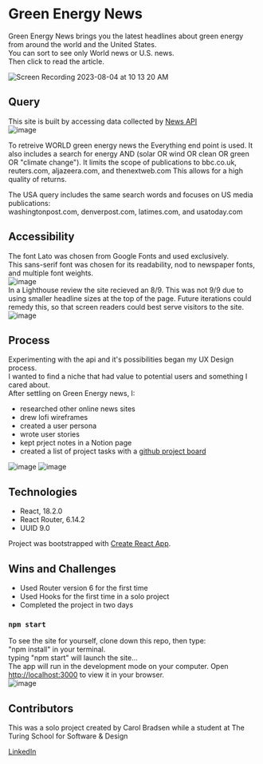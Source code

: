 # Green Energy News

Green Energy News brings you the latest headlines about green energy from around the world and the United States.
<br>
You can sort to see only World news or U.S. news.
<br>
Then click to read the article. 

![Screen Recording 2023-08-04 at 10 13 20 AM](https://github.com/CBradsen/green-news-app/assets/117617970/afac3b8c-9255-48f4-af43-8cd174c9c6e2)

## Query
This site is built by accessing data collected by [News API](newsapi.org) 
<br>
![image](https://github.com/CBradsen/green-news-app/assets/117617970/1c14582f-977d-48f4-ac23-f08ea6d523b8)

To retreive WORLD green energy news the Everything end point is used.
It also includes a search for energy AND (solar OR wind OR clean OR green OR "climate change").
It limits the scope of publications to bbc.co.uk, reuters.com, aljazeera.com, and thenextweb.com
This allows for a high quality of returns. 

The USA query includes the same search words and focuses on US media publications:
<br>
washingtonpost.com, denverpost.com, latimes.com, and usatoday.com

## Accessibility
The font Lato was chosen from Google Fonts and used exclusively. 
<br>This sans-serif font was chosen for its readability, nod to newspaper fonts, and multiple font weights.
<br>
![image](https://github.com/CBradsen/green-news-app/assets/117617970/e56d7f5e-5362-4be2-a36e-909419b63b89)
<br>
In a Lighthouse review the site recieved an 8/9.
This was not 9/9 due to using smaller headline sizes at the top of the page.
Future iterations could remedy this, so that screen readers could best serve visitors to the site. 
![image](https://github.com/CBradsen/green-news-app/assets/117617970/db6b2158-ed8d-43d2-905e-415c15fed0ac)

## Process
Experimenting with the api and it's possibilities began my UX Design process. 
<br>
I wanted to find a niche that had value to potential users and something I cared about.
<br>
After settling on Green Energy news, I:
<br>
- researched other online news sites
- drew lofi wireframes
- created a user persona
- wrote user stories
- kept prject notes in a Notion page
- created a list of project tasks with a [github project board](https://github.com/users/CBradsen/projects/2) 

![image](https://github.com/CBradsen/green-news-app/assets/117617970/f0d09cbb-effd-4cb2-a205-dfdc79e57b55)
![image](https://github.com/CBradsen/green-news-app/assets/117617970/459c758f-e0d5-4e90-8c4b-67dc0e2a3537)


## Technologies
- React, 18.2.0 
- React Router, 6.14.2
- UUID 9.0 

Project was bootstrapped with [Create React App](https://github.com/facebook/create-react-app).

## Wins and Challenges
- Used Router version 6 for the first time
- Used Hooks for the first time in a solo project
- Completed the project in two days

### `npm start`
To see the site for yourself, clone down this repo, then type:
<br> "npm install" in your terminal.
<br> typing "npm start" will launch the site...
<br> The app will run in the development mode on your computer. 
Open [http://localhost:3000](http://localhost:3000) to view it in your browser.
<br>
![image](https://github.com/CBradsen/green-news-app/assets/117617970/8ae57a02-e3df-42ed-9f3c-a4003c6aa624)

## Contributors
This was a solo project created by Carol Bradsen while a student at The Turing School for Software & Design

[LinkedIn](https://www.linkedin.com/in/carol-bradsen/) 

